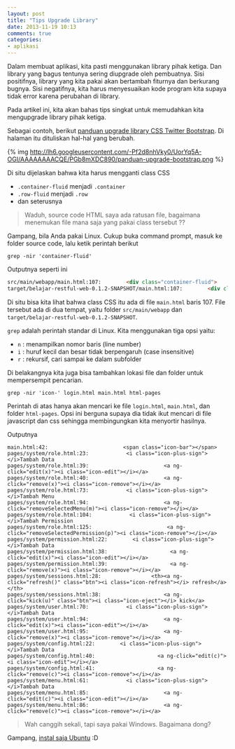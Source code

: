 ```yaml
---
layout: post
title: "Tips Upgrade Library"
date: 2013-11-19 10:13
comments: true
categories: 
- aplikasi
---
```


Dalam membuat aplikasi, kita pasti menggunakan library pihak ketiga. Dan library yang bagus tentunya sering diupgrade oleh pembuatnya. Sisi positifnya, library yang kita pakai akan bertambah fiturnya dan berkurang bugnya. Sisi negatifnya, kita harus menyesuaikan kode program kita supaya tidak error karena perubahan di library.

Pada artikel ini, kita akan bahas tips singkat untuk memudahkan kita mengupgrade library pihak ketiga.

<!--more-->

Sebagai contoh, berikut [panduan upgrade library CSS Twitter Bootstrap](http://getbootstrap.com/getting-started/#migration). Di halaman itu dituliskan hal-hal yang berubah.

{% img http://lh6.googleusercontent.com/-Pf2d8nhVky0/UorYq5A-OGI/AAAAAAAACQE/PGb8mXDC890/panduan-upgrade-bootstrap.png %}

Di situ dijelaskan bahwa kita harus mengganti class CSS

* `.container-fluid` menjadi `.container`
* `.row-fluid` menjadi `.row`
* dan seterusnya

> Waduh, source code HTML saya ada ratusan file, bagaimana menemukan file mana saja yang pakai class tersebut ??

Gampang, bila Anda pakai Linux. Cukup buka command prompt, masuk ke folder source code, lalu ketik perintah berikut

```
grep -nir 'container-fluid'
```

Outputnya seperti ini

```html
src/main/webapp/main.html:107:        <div class="container-fluid">
target/belajar-restful-web-0.1.2-SNAPSHOT/main.html:107:        <div class="container-fluid">
```

Di situ bisa kita lihat bahwa class CSS itu ada di file `main.html` baris 107. File tersebut ada di dua tempat, yaitu folder `src/main/webapp` dan `target/belajar-restful-web-0.1.2-SNAPSHOT`.

`grep` adalah perintah standar di Linux. Kita menggunakan tiga opsi yaitu:

* `n` : menampilkan nomor baris (line number)
* `i` : huruf kecil dan besar tidak berpengaruh (case insensitive)
* `r` : rekursif, cari sampai ke dalam subfolder

Di belakangnya kita juga bisa tambahkan lokasi file dan folder untuk mempersempit pencarian.

```
grep -nir 'icon-' login.html main.html html-pages
```

Perintah di atas hanya akan mencari ke file `login.html`, `main.html`, dan folder `html-pages`. Opsi ini berguna supaya dia tidak ikut mencari di file javascript dan css sehingga membingungkan kita menyortir hasilnya.

Outputnya

```
main.html:42:                        <span class="icon-bar"></span>
pages/system/role.html:23:            <i class="icon-plus-sign"></i>Tambah Data
pages/system/role.html:39:                        <a ng-click="edit(x)"><i class="icon-edit"></i></a>
pages/system/role.html:40:                        <a ng-click="remove(x)"><i class="icon-remove"></i></a>
pages/system/role.html:73:            <i class="icon-plus-sign"></i>Tambah Menu
pages/system/role.html:94:                        <a ng-click="removeSelectedMenu(m)"><i class="icon-remove"></i></a>
pages/system/role.html:104:            <i class="icon-plus-sign"></i>Tambah Permission
pages/system/role.html:125:                        <a ng-click="removeSelectedPermission(p)"><i class="icon-remove"></i></a>
pages/system/permission.html:22:        <i class="icon-plus-sign"></i>Tambah Data
pages/system/permission.html:38:                    <a ng-click="edit(x)"><i class="icon-edit"></i></a>
pages/system/permission.html:39:                    <a ng-click="remove(x)"><i class="icon-remove"></i></a>
pages/system/sessions.html:28:                <th><a ng-click="refresh()" class="btn"><i class="icon-refresh"></i> refresh</a></th>
pages/system/sessions.html:38:                    <a ng-click="kick(u)" class="btn"><i class="icon-eject"></i> kick</a>
pages/system/user.html:70:            <i class="icon-plus-sign"></i>Tambah Data
pages/system/user.html:94:                        <a ng-click="edit(x)"><i class="icon-edit"></i></a>
pages/system/user.html:95:                        <a ng-click="remove(x)"><i class="icon-remove"></i></a>
pages/system/config.html:22:        <i class="icon-plus-sign"></i>Tambah Data
pages/system/config.html:40:                    <a ng-click="edit(c)"><i class="icon-edit"></i></a>
pages/system/config.html:41:                    <a ng-click="remove(c)"><i class="icon-remove"></i></a>
pages/system/menu.html:61:            <i class="icon-plus-sign"></i>Tambah Data
pages/system/menu.html:85:                        <a ng-click="edit(c)"><i class="icon-edit"></i></a>
pages/system/menu.html:86:                        <a ng-click="remove(c)"><i class="icon-remove"></i></a>
```


> Wah canggih sekali, tapi saya pakai Windows. Bagaimana dong?

Gampang, [instal saja Ubuntu](http://software.endy.muhardin.com/linux/upgrade-ubuntu/) :D
